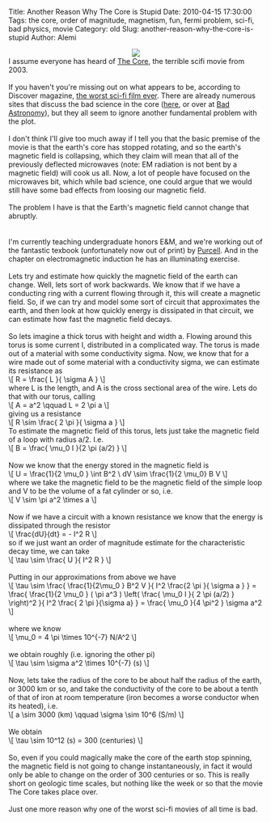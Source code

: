 Title: Another Reason Why The Core is Stupid
Date: 2010-04-15 17:30:00
Tags: the core, order of magnitude, magnetism, fun, fermi problem, sci-fi, bad physics, movie
Category: old
Slug: another-reason-why-the-core-is-stupid
Author: Alemi

<div class="separator" style="clear: both; text-align: center;"><a href="http://4.bp.blogspot.com/_YOjDhtygcuA/S8d8LoMoWHI/AAAAAAAAAJg/3HSwL_rBMFE/s1600/The_Core_poster.jpg" imageanchor="1" style="margin-left: 1em; margin-right: 1em;"><img border="0" src="http://4.bp.blogspot.com/_YOjDhtygcuA/S8d8LoMoWHI/AAAAAAAAAJg/3HSwL_rBMFE/s320/The_Core_poster.jpg" /></a></div>I assume everyone has heard of <a href="http://en.wikipedia.org/wiki/The_core">The Core</a>, the terrible scifi movie from 2003.  <br /><br />If you haven't you're missing out on what appears to be, according to Discover magazine, <a href="http://discovermagazine.com/2007/nov/none-found">the worst sci-fi film ever</a>.  There are already numerous sites that discuss the bad science in the core (<a href="http://geolor.com/The_Core_Movie-Facts_and_Fiction.htm">here</a>, or over at <a href="http://www.badastronomy.com/bad/movies/thecore_review.html">Bad Astronomy</a>), but they all seem to ignore another fundamental problem with the plot.<br /><br />I don't think I'll give too much away if I tell you that the basic premise of the movie is that the earth's core has stopped rotating, and so the earth's magnetic field is collapsing, which they claim will mean that all of the previously deflected microwaves (note: EM radiation is not bent by a magnetic field) will cook us all.  Now, a lot of people have focused on the microwaves bit, which while bad science, one could argue that we would still have some bad effects from loosing our magnetic field.  <br /><br />The problem I have is that the Earth's magnetic field cannot change that abruptly.<br /><a name='more'></a><br /><br />I'm currently teaching undergraduate honors E&amp;M, and we're working out of the fantastic texbook (unfortunately now out of print) by <a href="http://books.google.com/books?ei=tn7HS87OGYKuygS9yqCNCw&amp;cd=1&amp;id=3LYRAQAAIAAJ&amp;dq=Purcell+Electromagnetism&amp;q=#search_anchor">Purcell</a>.  And in the chapter on electromagnetic induction he has an illuminating exercise.  <br /><br />Lets try and estimate how quickly the magnetic field of the earth can change.  Well, lets sort of work backwards.  We know that if we have a conducting ring with a current flowing through it, this will create a magnetic field.  So, if we can try and model some sort of circuit that approximates the earth, and then look at how quickly energy is dissipated in that circuit, we can estimate how fast the magnetic field decays.  <br /><br />So lets imagine a thick torus with height and width a.  Flowing around this torus is some current I, distributed in a complicated way.  The torus is made out of a material with some conductivity sigma.  Now, we know that for a wire made out of some material with a conductivity sigma, we can estimate its resistance as<br />\[ R = \frac{ L }{ \sigma A } \]<br />where L is the length, and A is the cross sectional area of the wire.  Lets do that with our torus, calling <br />\[ A = a^2 \qquad L = 2 \pi a \]<br />giving us a resistance<br />\[ R \sim \frac{ 2 \pi }{ \sigma a } \]<br />To estimate the magnetic field of this torus, lets just take the magnetic field of a loop with radius a/2.  I.e.<br />\[ B = \frac{ \mu_0 I }{2 \pi (a/2) } \]<br /><br />Now we know that the energy stored in the magnetic field is<br />\[ U = \frac{1}{2 \mu_0 } \int B^2 \ dV \sim \frac{1}{2 \mu_0} B V \]<br />where we take the magnetic field to be the magnetic field of the simple loop and V to be the volume of a fat cylinder or so, i.e.<br />\[ V \sim \pi a^2 \times a   \]<br /><br />Now if we have a circuit with a known resistance we know that the energy is dissipated through the resistor<br />\[ \frac{dU}{dt} = - I^2 R \]<br />so if we just want an order of magnitude estimate for the characteristic decay time, we can take<br />\[ \tau \sim \frac{ U }{ I^2 R } \]<br /><br />Putting in our approximations from above we have<br />\[ \tau \sim \frac{  \frac{1}{2\mu_0 } B^2 V   }{ I^2 \frac{2 \pi }{ \sigma a }  } = \frac{  \frac{1}{2 \mu_0 } ( \pi a^3 )  \left( \frac{ \mu_0 I }{ 2 \pi (a/2) } \right)^2  }{ I^2 \frac{ 2 \pi }{\sigma a}  } = \frac{ \mu_0 }{4 \pi^2 } \sigma a^2   \] <br /><br />where we know<br />\[ \mu_0 = 4 \pi \times 10^{-7}  N/A^2 \]<br /><br />we obtain roughly (i.e. ignoring the other pi)<br />\[ \tau \sim \sigma a^2 \times 10^{-7}  (s) \]<br /><br />Now, lets take the radius of the core to be about half the radius of the earth, or 3000 km or so, and take the conductivity of the core to be about a tenth of that of iron at room temperature (iron becomes a worse conductor when its heated), i.e.<br />\[ a \sim 3000 (km) \qquad \sigma \sim 10^6 (S/m) \]<br /><br />We obtain<br />\[ \tau \sim 10^12 (s) = 300 (centuries) \]<br /><br />So, even if you could magically make the core of the earth stop spinning, the magnetic field is not going to change instantaneously, in fact it would only be able to change on the order of 300 centuries or so.  This is really short on geologic time scales, but nothing like the week or so that the movie The Core takes place over.<br /><br />Just one more reason why one of the worst sci-fi movies of all time is bad.
